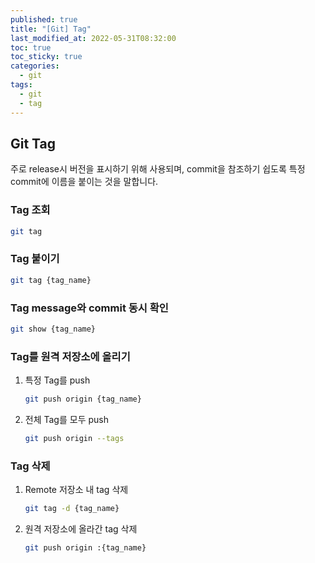```yaml
---
published: true
title: "[Git] Tag"
last_modified_at: 2022-05-31T08:32:00
toc: true
toc_sticky: true
categories:
  - git
tags:
  - git
  - tag
---
```


## Git Tag
주로 release시 버전을 표시하기 위해 사용되며, commit을 참조하기 쉽도록 특정 commit에 이름을 붙이는 것을 말합니다.

### Tag 조회
```sh
git tag
```

### Tag 붙이기
```sh
git tag {tag_name}
```

### Tag message와 commit 동시 확인
```sh
git show {tag_name}
```

### Tag를 원격 저장소에 올리기
1. 특정 Tag를 push
    ```sh
    git push origin {tag_name}
    ```
2. 전체 Tag를 모두 push
    ```sh
    git push origin --tags
    ```

### Tag 삭제
1. Remote 저장소 내 tag 삭제
    ```sh
    git tag -d {tag_name}
    ```
2. 원격 저장소에 올라간 tag 삭제
    ```sh
    git push origin :{tag_name}
    ```
